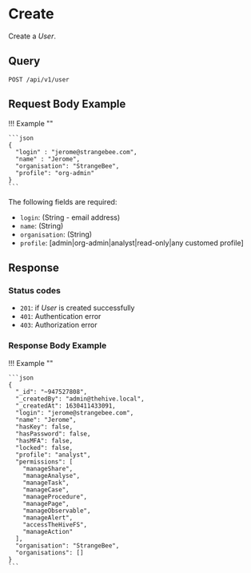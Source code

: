 # Create

Create a *User*.

## Query

```plain
POST /api/v1/user
```


##  Request Body Example

!!! Example "" 
    
    ```json
    {
      "login" : "jerome@strangebee.com",
      "name" : "Jerome",
      "organisation": "StrangeBee",
      "profile": "org-admin"
    }
    ```

The following fields are required: 

- `login`: (String - email address)
- `name`: (String)
- `organisation`:  (String)
- `profile`:  [admin|org-admin|analyst|read-only|any customed profile]

##  Response 

### Status codes

- `201`: if *User* is created successfully
- `401`: Authentication error
- `403`: Authorization error

### Response Body Example

!!! Example ""

    ```json
    {
      "_id": "~947527808",
      "_createdBy": "admin@thehive.local",
      "_createdAt": 1630411433091,
      "login": "jerome@strangebee.com",
      "name": "Jerome",
      "hasKey": false,
      "hasPassword": false,
      "hasMFA": false,
      "locked": false,
      "profile": "analyst",
      "permissions": [
        "manageShare",
        "manageAnalyse",
        "manageTask",
        "manageCase",
        "manageProcedure",
        "managePage",
        "manageObservable",
        "manageAlert",
        "accessTheHiveFS",
        "manageAction"
      ],
      "organisation": "StrangeBee",
      "organisations": []
    }
    ```